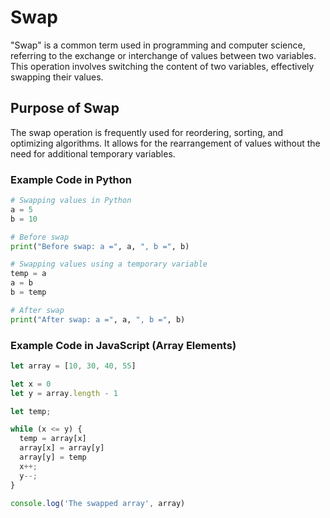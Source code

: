 # Swap

"Swap" is a common term used in programming and computer science, referring to the exchange or interchange of values between two variables. This operation involves switching the content of two variables, effectively swapping their values.

## Purpose of Swap

The swap operation is frequently used for reordering, sorting, and optimizing algorithms. It allows for the rearrangement of values without the need for additional temporary variables.

### Example Code in Python

```python
# Swapping values in Python
a = 5
b = 10

# Before swap
print("Before swap: a =", a, ", b =", b)

# Swapping values using a temporary variable
temp = a
a = b
b = temp

# After swap
print("After swap: a =", a, ", b =", b)
```

### Example Code in JavaScript (Array Elements)

```js
let array = [10, 30, 40, 55]

let x = 0
let y = array.length - 1

let temp;

while (x <= y) {
  temp = array[x]
  array[x] = array[y]
  array[y] = temp
  x++;
  y--;
}

console.log('The swapped array', array)
```